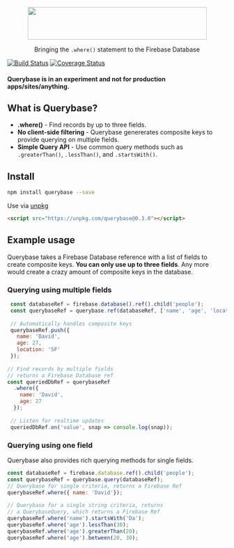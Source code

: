 <p align="center">
  <img height="75px" width="411px" src="https://raw.githubusercontent.com/davideast/Querybase/master/logos/logo-large.png">
  <p align="center">Bringing the <code>.where()</code> statement to the Firebase Database</p>
</p>

[![Build Status](https://travis-ci.org/davideast/Querybase.svg?branch=master)](https://travis-ci.org/davideast/Querybase)
[![Coverage Status](https://coveralls.io/repos/github/davideast/Querybase/badge.svg?branch=master)](https://coveralls.io/github/davideast/Querybase?branch=master)

#### Querybase is in an experiment and not for production apps/sites/anything.

## What is Querybase?

- **.where()** - Find records by up to three fields.
- **No client-side filtering** - Querybase genererates composite keys to provide querying on multiple fields.
- **Simple Query API** - Use common query methods such as `.greaterThan()`, `.lessThan()`, and `.startsWith()`.

## Install

```bash
npm install querybase --save
```

Use via [unpkg](https://unpkg.com)

```html
<script src="https://unpkg.com/querybase@0.3.0"></script>
```

## Example usage

Querybase takes a Firebase Database reference with a list of fields to create composite keys. **You can only use up to three fields**. Any more would create a crazy amount of composite keys in the database.

### Querying using multiple fields

```js
 const databaseRef = firebase.database().ref().child('people');
 const querybaseRef = querybase.ref(databaseRef, ['name', 'age', 'location']);
 
 // Automatically handles composite keys
 querybaseRef.push({ 
   name: 'David',
   age: 27,
   location: 'SF'
 });
 
// Find records by multiple fields
// returns a Firebase Database ref
const queriedDbRef = querybaseRef
  .where({
    name: 'David',
    age: 27
  });
  
 // Listen for realtime updates
 queriedDbRef.on('value', snap => console.log(snap));
 ```
 
### Querying using one field

Querybase also provides rich querying methods for single fields.
 
 ```js
 const databaseRef = firebase.database.ref().child('people');
 const querybaseRef = querybase.query(databaseRef);
 // Querybase for single criteria, returns a Firebase Ref
 querybaseRef.where({ name: 'David'});
  
 // Querybase for a single string criteria, returns
 // a QuerybaseQuery, which returns a Firebase Ref
 querybaseRef.where('name').startsWith('Da');
 querybaseRef.where('age').lessThan(30);
 querybaseRef.where('age').greaterThan(20);
 querybaseRef.where('age').between(20, 30);
 ```
